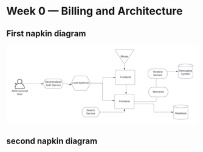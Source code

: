 # Week 0 — Billing and Architecture

## First napkin diagram

![Cruddur Graphic](/_docs/assets/napkin-one.png)

## second napkin diagram
